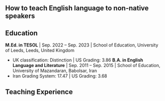 ## How to teach English language to non-native speakers

## Education

**M.Ed. in TESOL** | Sep. 2022 – Sep. 2023 | School of Education, University of Leeds, Leeds, United Kingdom
- UK classification: Distinction | US Grading: 3.86
**B.A. in English Language and Literature** | Sep. 2011 – Sep. 2015 | School of Education,  University of  Mazandaran, Babolsar, Iran
- Iran Grading System: 17.47 | US Grading: 3.68
  
## Teaching Experience



